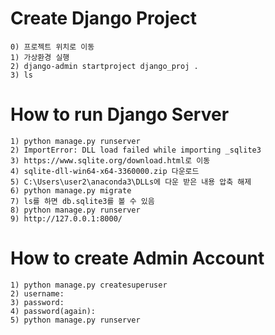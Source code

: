 # Create Django Project

```make
0) 프로젝트 위치로 이동
1) 가상환경 실행
2) django-admin startproject django_proj .
3) ls
```

# How to run Django Server

```make
1) python manage.py runserver
2) ImportError: DLL load failed while importing _sqlite3
3) https://www.sqlite.org/download.html로 이동
4) sqlite-dll-win64-x64-3360000.zip 다운로드
5) C:\Users\user2\anaconda3\DLLs에 다운 받은 내용 압축 해제
6) python manage.py migrate
7) ls를 하면 db.sqlite3를 볼 수 있음
8) python manage.py runserver
9) http://127.0.0.1:8000/
```

# How to create Admin Account

```make
1) python manage.py createsuperuser
2) username:
3) password:
4) password(again):
5) python manage.py runserver
```
